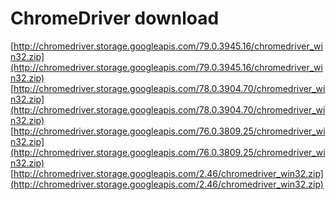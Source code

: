 # ChromeDriver download

[http://chromedriver.storage.googleapis.com/79.0.3945.16/chromedriver_win32.zip](http://chromedriver.storage.googleapis.com/79.0.3945.16/chromedriver_win32.zip)
[http://chromedriver.storage.googleapis.com/78.0.3904.70/chromedriver_win32.zip](http://chromedriver.storage.googleapis.com/78.0.3904.70/chromedriver_win32.zip)
[http://chromedriver.storage.googleapis.com/76.0.3809.25/chromedriver_win32.zip](http://chromedriver.storage.googleapis.com/76.0.3809.25/chromedriver_win32.zip)
[http://chromedriver.storage.googleapis.com/2.46/chromedriver_win32.zip](http://chromedriver.storage.googleapis.com/2.46/chromedriver_win32.zip)
